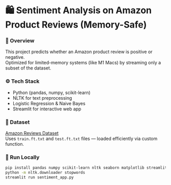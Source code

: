 # 🛍️ Sentiment Analysis on Amazon Product Reviews (Memory-Safe)

### 📘 Overview
This project predicts whether an Amazon product review is positive or negative.  
Optimized for limited-memory systems (like M1 Macs) by streaming only a subset of the dataset.

### ⚙️ Tech Stack
- Python (pandas, numpy, scikit-learn)
- NLTK for text preprocessing
- Logistic Regression & Naive Bayes
- Streamlit for interactive web app

### 📂 Dataset
[Amazon Reviews Dataset](https://www.kaggle.com/bittlingmayer/amazonreviews)  
Uses `train.ft.txt` and `test.ft.txt` files — loaded efficiently via custom function.

### 🚀 Run Locally
```bash
pip install pandas numpy scikit-learn nltk seaborn matplotlib streamlit
python -m nltk.downloader stopwords
streamlit run sentiment_app.py